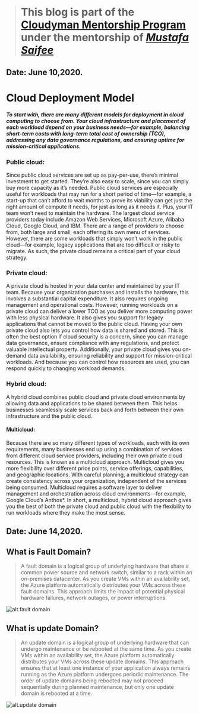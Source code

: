 > # This blog is part of the **[Cloudyman Mentorship Program](https://t.co/78sRvCvYiO?amp=1)** under the mentorship of *[Mustafa Saifee](https://www.linkedin.com/in/saifeemustafaq/)*

## Date: June 10,2020.

# Cloud Deployment Model

##### To start with, there are many different models for deployment in cloud computing to choose from. Your cloud infrastructure and placement of each workload depend on your business needs—for example, balancing short-term costs with long-term total cost of ownership (TCO), addressing any data governance regulations, and ensuring uptime for mission-critical applications.

### Public cloud:
Since public cloud services are set up as pay-per-use, there’s minimal investment to get started. They’re also easy to scale, since you can simply buy more capacity as it’s needed. Public cloud services are especially useful for workloads that may run for a short period of time—for example, a start-up that can’t afford to wait months to prove its viability can get just the right amount of compute it needs, for just as long as it needs it. Plus, your IT team won’t need to maintain the hardware.
The largest cloud service providers today include Amazon Web Services, Microsoft Azure, Alibaba Cloud, Google Cloud, and IBM. There are a range of providers to choose from, both large and small, each offering its own menu of services.
However, there are some workloads that simply won’t work in the public cloud—for example, legacy applications that are too difficult or risky to migrate. As such, the private cloud remains a critical part of your cloud strategy.

### Private cloud:
A private cloud is hosted in your data center and maintained by your IT team. Because your organization purchases and installs the hardware, this involves a substantial capital expenditure. It also requires ongoing management and operational costs. However, running workloads on a private cloud can deliver a lower TCO as you deliver more computing power with less physical hardware. It also gives you support for legacy applications that cannot be moved to the public cloud.
Having your own private cloud also lets you control how data is shared and stored. This is often the best option if cloud security is a concern, since you can manage data governance, ensure compliance with any regulations, and protect valuable intellectual property.
Additionally, your private cloud gives you on-demand data availability, ensuring reliability and support for mission-critical workloads. And because you can control how resources are used, you can respond quickly to changing workload demands.

### Hybrid cloud:
A hybrid cloud combines public cloud and private cloud environments by allowing data and applications to be shared between them. This helps businesses seamlessly scale services back and forth between their own infrastructure and the public cloud. 

#### Multicloud:
Because there are so many different types of workloads, each with its own requirements, many businesses end up using a combination of services from different cloud service providers, including their own private cloud resources. This is known as a multicloud approach.
Multicloud gives you more flexibility over different price points, service offerings, capabilities, and geographic locations. With careful planning, a multicloud strategy can create consistency across your organization, independent of the services being consumed. Multicloud requires a software layer to deliver management and orchestration across cloud environments—for example, Google Cloud’s Anthos*.
In short, a multicloud, hybrid cloud approach gives you the best of both the private cloud and public cloud with the flexibility to run workloads where they make the most sense.

## Date: June 14,2020.
## What is Fault Domain?
> A fault domain is a logical group of underlying hardware that share a common power source and network switch, similar to a rack within an on-premises datacenter. As you create VMs within an availability set, the Azure platform automatically distributes your VMs across these fault domains. This approach limits the impact of potential physical hardware failures, network outages, or power interruptions.

![alt.fault domain](http://www.thatlazyadmin.com/wp-content/uploads/2017/10/word-image-10.png)

## What is update Domain?
> An update domain is a logical group of underlying hardware that can undergo maintenance or be rebooted at the same time. As you create VMs within an availability set, the Azure platform automatically distributes your VMs across these update domains. This approach ensures that at least one instance of your application always remains running as the Azure platform undergoes periodic maintenance. The order of update domains being rebooted may not proceed sequentially during planned maintenance, but only one update domain is rebooted at a time.

![alt.update domain](http://www.thatlazyadmin.com/wp-content/uploads/2017/10/word-image-11.png)









